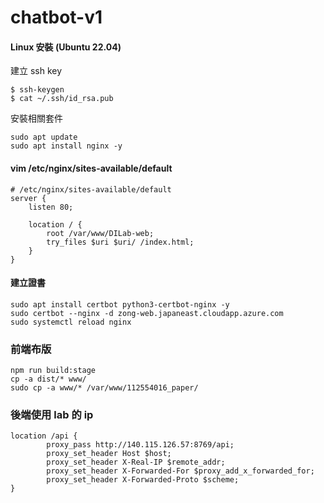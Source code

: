 # chatbot-v1

#### Linux 安裝 (Ubuntu 22.04)

建立 ssh key

```
$ ssh-keygen
$ cat ~/.ssh/id_rsa.pub 
```

安裝相關套件 

```
sudo apt update
sudo apt install nginx -y
```

#### vim /etc/nginx/sites-available/default

```
# /etc/nginx/sites-available/default
server {
    listen 80;

    location / {
        root /var/www/DILab-web;
        try_files $uri $uri/ /index.html;
    }
}
```

#### 建立證書

```
sudo apt install certbot python3-certbot-nginx -y
sudo certbot --nginx -d zong-web.japaneast.cloudapp.azure.com
sudo systemctl reload nginx
```

### 前端布版

```
npm run build:stage
cp -a dist/* www/
sudo cp -a www/* /var/www/112554016_paper/
```

### 後端使用 lab 的 ip

```
location /api {
        proxy_pass http://140.115.126.57:8769/api;
        proxy_set_header Host $host;
        proxy_set_header X-Real-IP $remote_addr;
        proxy_set_header X-Forwarded-For $proxy_add_x_forwarded_for;
        proxy_set_header X-Forwarded-Proto $scheme;
}
```